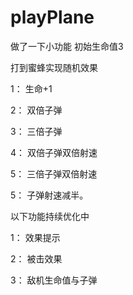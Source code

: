 # playPlane
做了一下小功能
初始生命值3 

打到蜜蜂实现随机效果

1： 生命+1 

2： 双倍子弹

3： 三倍子弹

4： 双倍子弹双倍射速

5： 三倍子弹双倍射速

5： 子弹射速减半。

以下功能持续优化中

1： 效果提示

2： 被击效果

3： 敌机生命值与子弹